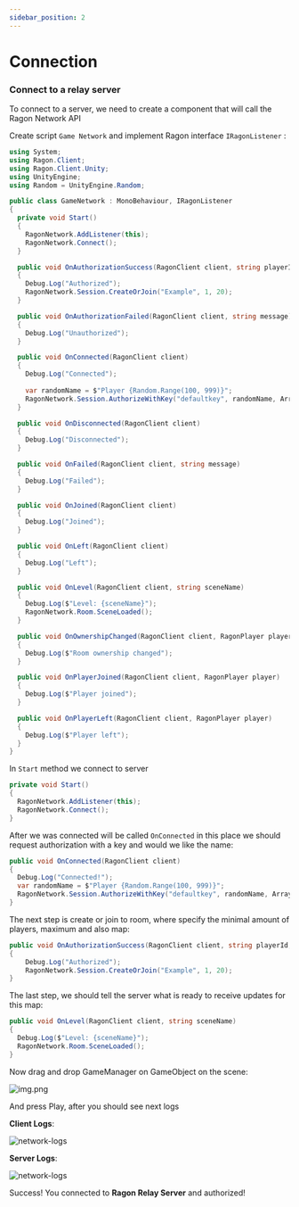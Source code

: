 ```yaml
---
sidebar_position: 2
---
```


# Connection

### Connect to a relay server

To connect to a server, we need to create a component that will call the Ragon Network API

Create script ``Game Network`` and implement Ragon interface ```IRagonListener``` :

```cs showLineNumbers
using System;
using Ragon.Client;
using Ragon.Client.Unity;
using UnityEngine;
using Random = UnityEngine.Random;

public class GameNetwork : MonoBehaviour, IRagonListener
{
  private void Start()
  { 
    RagonNetwork.AddListener(this);
    RagonNetwork.Connect();
  }

  public void OnAuthorizationSuccess(RagonClient client, string playerId, string playerName)
  {
    Debug.Log("Authorized");
    RagonNetwork.Session.CreateOrJoin("Example", 1, 20);
  }

  public void OnAuthorizationFailed(RagonClient client, string message)
  {
    Debug.Log("Unauthorized");
  }

  public void OnConnected(RagonClient client)
  {
    Debug.Log("Connected");
    
    var randomName = $"Player {Random.Range(100, 999)}";
    RagonNetwork.Session.AuthorizeWithKey("defaultkey", randomName, Array.Empty<byte>());
  }

  public void OnDisconnected(RagonClient client)
  {
    Debug.Log("Disconnected");
  }

  public void OnFailed(RagonClient client, string message)
  {
    Debug.Log("Failed");
  }

  public void OnJoined(RagonClient client)
  {
    Debug.Log("Joined");
  }

  public void OnLeft(RagonClient client)
  {
    Debug.Log("Left");
  }

  public void OnLevel(RagonClient client, string sceneName)
  {
    Debug.Log($"Level: {sceneName}");
    RagonNetwork.Room.SceneLoaded();
  }

  public void OnOwnershipChanged(RagonClient client, RagonPlayer player)
  {
    Debug.Log($"Room ownership changed");
  }

  public void OnPlayerJoined(RagonClient client, RagonPlayer player)
  {
    Debug.Log($"Player joined");
  }

  public void OnPlayerLeft(RagonClient client, RagonPlayer player)
  {
    Debug.Log($"Player left");
  }
}
```

In ```Start``` method we connect to server

```cs
private void Start()
{ 
  RagonNetwork.AddListener(this);
  RagonNetwork.Connect();
}
```

After we was connected will be called ```OnConnected``` in this place we should request authorization with a key and
would we like the name:

```cs
public void OnConnected(RagonClient client)
{
  Debug.Log("Connected!");
  var randomName = $"Player {Random.Range(100, 999)}";
  RagonNetwork.Session.AuthorizeWithKey("defaultkey", randomName, Array.Empty<byte>());
}
```

The next step is create or join to room, where specify the minimal amount of players, maximum and also map:

```cs
public void OnAuthorizationSuccess(RagonClient client, string playerId, string playerName)
{
    Debug.Log("Authorized");
    RagonNetwork.Session.CreateOrJoin("Example", 1, 20);
}
```

The last step, we should tell the server what is ready to receive updates for this map:

```cs
public void OnLevel(RagonClient client, string sceneName)
{
  Debug.Log($"Level: {sceneName}");
  RagonNetwork.Room.SceneLoaded();
}
```

Now drag and drop GameManager on GameObject on the scene:

![img.png](/images/game-network.png)

And press Play, after you should see next logs

**Client Logs**:

![network-logs](/images/client-logs.png)

**Server Logs**:

![network-logs](/images/server-logs.png)

Success! You connected to **Ragon Relay Server** and authorized!
